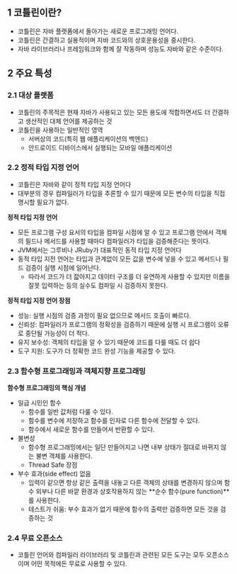 ## 1 코틀린이란?

- 코틀린은 자바 플랫폼에서 돌아가는 새로운 프로그래밍 언어다.
- 코틀린은 간결하고 실용적이며 자바 코드와의 상호운용성을 중시한다.
- 자바 라이브러리나 프레임워크와 함께 잘 작동하며 성능도 자바와 같은 수준이다.



## 2 주요 특성

### 2.1 대상 플랫폼

- 코틀린의 주목적은 현재 자바가 사용되고 있는 모든 용도에 적합하면서도 더 간결하고 생산적인 대체 언어를 제공하는 것
- 코틀린을 사용하는 일반적인 영역
	- 서버상의 코드(특히 웹 애플리케이션의 백엔드)
	- 안드로이드 디바이스에서 실행되는 모바일 애플리케이션



### 2.2 정적 타입 지정 언어

- 코틀린은 자바와 같이 정적 타입 지정 언어다
- 대부분의 경우 컴파일러가 타입을 추론할 수 있기 때문에 모든 변수의 타입을 직접 명시할 필요가 없다.



**정적 타입 지정 언어**

- 모든 프로그램 구성 요서의 타입을 컴파일 시점에 알 수 있고 프로그램 안에서 객체의 필드나 메서드를 사용할 때마다 컴파일러가 타입을 검증해준다는 뜻이다.
- JVM에서는 그루비나 JRuby가 대표적인 동적 타입 지정 언어다
- 동적 타입 지전 언어는 타입과 관계없이 모든 값을 변수에 넣을 수 있고 메서드나 필드 검증이 실행 시점에 일어난다.
	- 따라서 코드가 더 잛아지고 데이터 구조를 더 유연하게 사용할 수 있지만 이름을 잘못 입력하는 등의 실수도 컴파일 시 검증하지 못한다. 



**정적 타입 지정 언어 장점**

- 성능: 실행 시점의 검증 과정이 필요 없으므로 메서드 호출이 빠르다.
- 신뢰성: 컴파일러가 프로그램의 정확성을 검증하기 때문에 실행 시 프로그램이 오류로 중단될 가능성이 더 적다.
- 유지 보수성: 객체의 타입을 알 수 있기 때문에 코드를 다룰 때도 더 쉽다
- 도구 지원: 도구가 더 정확한 코드 완성 기능을 제공할 수 있다.



### 2.3 함수형 프로그래밍과 객체지향 프로그래밍

**함수형 프로그래밍의 핵심 개념**

- 일급 시민인 함수
	- 함수를 일반 값처럼 다룰 수 있다.
	- 함수를 변수에 저장하고 함수를 인자로 다른 함수에 전달할 수 있다.
	- 함수에서 새로운 함수를 만들어서 반환할 수 있다.
- 불변성
	- 함수형 프로그래밍에서는 일단 만들어지고 나면 내부 상태가 절대로 바뀌지 않는 불변 객체를 사용한다.
	- Thread Safe 장점
- 부수 효과(side effect) 없음
	- 입력이 같으면 항상 같은 출력을 내놓고 다른 객체의 상태를 변경하지 않으며 함수 외부나 다른 바깥 환경과 상호작용하지 않는 **순수 함수(pure function)**를 사용한다.
	- 테스트가 쉬움: 부수 효과가 없기 때문에 함수의 출력만 검증하면 모든 것을 검증하는 것



### 2.4 무료 오픈소스

- 코틀린 언어와 컴파일러 라이브러리 및 코틀린과 관련된 모든 도구는 모두 오픈소스이며 어떤 목적에든 무료로 사용할 수 있다.